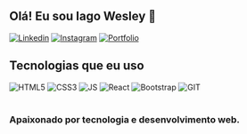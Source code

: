 ## Olá! Eu sou Iago Wesley 👋

[![Linkedin](https://img.shields.io/badge/LinkedIn-0077B5?style=for-the-badge&logo=linkedin&logoColor=white)](https://www.linkedin.com/in/iago-wesley-0663361a4/)
[![Instagram](https://img.shields.io/badge/Instagram-E4405F?style=for-the-badge&logo=instagram&logoColor=white)](https://www.instagram.com/iagowesleey/)
[![Portfolio](https://img.shields.io/badge/Portfolio-0077B5?style=for-the-badge&logo=portfolio&logoColor=white)](https://iagowesley.github.io/portfolio-basic/)

## Tecnologias que eu uso

<div>
    <img src="https://img.shields.io/badge/HTML5-E34F26?style=for-the-badge&logo=html5&logoColor=white" alt="HTML5" />
    <img src="https://img.shields.io/badge/CSS3-1572B6?style=for-the-badge&logo=css3&logoColor=white" alt="CSS3" />
    <img src="https://img.shields.io/badge/JavaScript-F7DF1E?style=for-the-badge&logo=javascript&logoColor=black" alt="JS" />
    <img src="https://img.shields.io/badge/React-20232A?style=for-the-badge&logo=react&logoColor=61DAFB" alt="React" />
    <img src="https://img.shields.io/badge/Bootstrap-563D7C?style=for-the-badge&logo=bootstrap&logoColor=white" alt="Bootstrap" />
    <img src="https://img.shields.io/badge/GIT-E44C30?style=for-the-badge&logo=git&logoColor=white" alt="GIT" />
</div><br>


### Apaixonado por tecnologia e desenvolvimento web.
